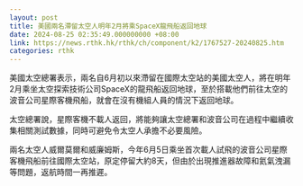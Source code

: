 ```yaml
---
layout: post
title: 美國兩名滯留太空人明年2月將乘SpaceX龍飛船返回地球
date: 2024-08-25 02:35:49.000000000 +08:00
link: https://news.rthk.hk/rthk/ch/component/k2/1767527-20240825.htm
categories: rthk
---
```


美國太空總署表示，兩名自6月初以來滯留在國際太空站的美國太空人，將在明年2月乘坐太空探索技術公司SpaceX的龍飛船返回地球，至於搭載他們前往太空的波音公司星際客機飛船，就會在沒有機組人員的情況下返回地球。

太空總署說，星際客機不載人返回，將能夠讓太空總署和波音公司在過程中繼續收集相關測試數據，同時可避免令太空人承擔不必要風險。

兩名太空人威爾莫爾和威廉姆斯，今年6月5日乘坐首次載人試飛的波音公司星際客機飛船前往國際太空站，原定停留大約8天，但由於出現推進器故障和氦氣洩漏等問題，返航時間一再推遲。
